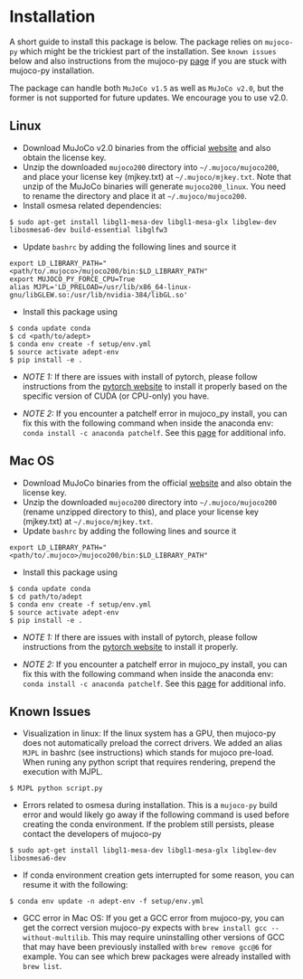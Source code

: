 # Installation

A short guide to install this package is below. The package relies on `mujoco-py` which might be the trickiest part of the installation. See `known issues` below and also instructions from the mujoco-py [page](https://github.com/openai/mujoco-py) if you are stuck with mujoco-py installation.

The package can handle both `MuJoCo v1.5` as well as `MuJoCo v2.0`, but the former is not supported for future updates. We encourage you to use v2.0.

## Linux

- Download MuJoCo v2.0 binaries from the official [website](http://www.mujoco.org/) and also obtain the license key.
- Unzip the downloaded `mujoco200` directory into `~/.mujoco/mujoco200`, and place your license key (mjkey.txt) at `~/.mujoco/mjkey.txt`. Note that unzip of the MuJoCo binaries will generate `mujoco200_linux`. You need to rename the directory and place it at `~/.mujoco/mujoco200`.
- Install osmesa related dependencies:
```
$ sudo apt-get install libgl1-mesa-dev libgl1-mesa-glx libglew-dev libosmesa6-dev build-essential libglfw3
```
- Update `bashrc` by adding the following lines and source it
```
export LD_LIBRARY_PATH="<path/to/.mujoco>/mujoco200/bin:$LD_LIBRARY_PATH"
export MUJOCO_PY_FORCE_CPU=True
alias MJPL='LD_PRELOAD=/usr/lib/x86_64-linux-gnu/libGLEW.so:/usr/lib/nvidia-384/libGL.so'
```
- Install this package using
```
$ conda update conda
$ cd <path/to/adept>
$ conda env create -f setup/env.yml
$ source activate adept-env
$ pip install -e .
```
- *NOTE 1:* If there are issues with install of pytorch, please follow instructions from the [pytorch website](https://pytorch.org/) to install it properly based on the specific version of CUDA (or CPU-only) you have.

- *NOTE 2:* If you encounter a patchelf error in mujoco_py install, you can fix this with the following command when inside the anaconda env: `conda install -c anaconda patchelf`. See this [page](https://github.com/openai/mujoco-py/issues/147) for additional info.

## Mac OS

- Download MuJoCo binaries from the official [website](http://www.mujoco.org/) and also obtain the license key.
- Unzip the downloaded `mujoco200` directory into `~/.mujoco/mujoco200` (rename unzipped directory to this), and place your license key (mjkey.txt) at `~/.mujoco/mjkey.txt`.
- Update `bashrc` by adding the following lines and source it
```
export LD_LIBRARY_PATH="<path/to/.mujoco>/mujoco200/bin:$LD_LIBRARY_PATH"
```
- Install this package using
```
$ conda update conda
$ cd path/to/adept
$ conda env create -f setup/env.yml
$ source activate adept-env
$ pip install -e .
```

- *NOTE 1:* If there are issues with install of pytorch, please follow instructions from the [pytorch website](https://pytorch.org/) to install it properly.

- *NOTE 2:* If you encounter a patchelf error in mujoco_py install, you can fix this with the following command when inside the anaconda env: `conda install -c anaconda patchelf`. See this [page](https://github.com/openai/mujoco-py/issues/147) for additional info.


## Known Issues

- Visualization in linux: If the linux system has a GPU, then mujoco-py does not automatically preload the correct drivers. We added an alias `MJPL` in bashrc (see instructions) which stands for mujoco pre-load. When runing any python script that requires rendering, prepend the execution with MJPL.
```
$ MJPL python script.py
```

- Errors related to osmesa during installation. This is a `mujoco-py` build error and would likely go away if the following command is used before creating the conda environment. If the problem still persists, please contact the developers of mujoco-py
```
$ sudo apt-get install libgl1-mesa-dev libgl1-mesa-glx libglew-dev libosmesa6-dev
```

- If conda environment creation gets interrupted for some reason, you can resume it with the following:
```
$ conda env update -n adept-env -f setup/env.yml
```

- GCC error in Mac OS: If you get a GCC error from mujoco-py, you can get the correct version mujoco-py expects with `brew install gcc --without-multilib`. This may require uninstalling other versions of GCC that may have been previously installed with `brew remove gcc@6` for example. You can see which brew packages were already installed with `brew list`.

